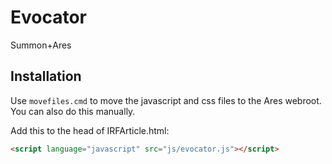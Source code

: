 # Evocator

Summon+Ares

## Installation

Use `movefiles.cmd` to move the javascript and css files to the Ares webroot. You can also do this manually. 

Add this to the head of IRFArticle.html:
```html
<script language="javascript" src="js/evocator.js"></script>
```